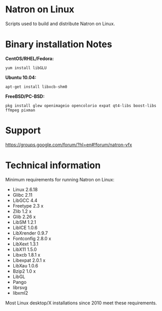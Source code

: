 Natron on Linux
===============

Scripts used to build and distribute Natron on Linux.

Binary installation Notes
=========================

**CentOS/RHEL/Fedora:**

```
yum install libGLU
```

**Ubuntu 10.04:**

```
apt-get install libxcb-shm0
```

**FreeBSD/PC-BSD:**

```
pkg install glew openimageio opencolorio expat qt4-libs boost-libs ffmpeg pixman
```

Support
=======

https://groups.google.com/forum/?hl=en#!forum/natron-vfx

Technical information
=====================

Minimum requirements for running Natron on Linux:

- Linux 2.6.18
- Glibc 2.11
- LibGCC 4.4
- Freetype 2.3 x
- Zlib 1.2 x
- Glib 2.26 x
- LibSM 1.2.1
- LibICE 1.0.6
- LibXrender 0.9.7
- Fontconfig 2.8.0 x
- LibXext 1.3.1
- LibX11 1.5.0
- Libxcb 1.8.1 x
- Libexpat 2.0.1 x
- LibXau 1.0.6
- Bzip2 1.0 x
- LibGL
- Pango
- librsvg
- libxml2

Most Linux desktop/X installations since 2010 meet these requirements.
